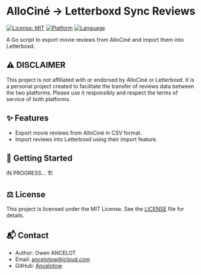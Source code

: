 # AlloCiné → Letterboxd Sync Reviews

[![License: MIT](https://img.shields.io/badge/License-MIT-green.svg)](LICENSE)
[![Platform](https://img.shields.io/badge/Platform-Console-lightgrey.svg)](#)
[![Language](https://img.shields.io/badge/Go-1.25-blue.svg?logo=go)](#)

A Go script to export movie reviews from AlloCiné and import them into Letterboxd.

## ⚠️ ️**DISCLAIMER**
This project is not affiliated with or endorsed by AlloCiné or Letterboxd. 
It is a personal project created to facilitate the transfer of reviews data between the two platforms.
Please use it responsibly and respect the terms of service of both platforms.

## ✨ Features
- Export movie reviews from AlloCiné in CSV format.
- Import reviews into Letterboxd using their import feature.

## 🚀 Getting Started

IN PROGRESS... 🏗️

## ⚖️ License
This project is licensed under the MIT License.
See the [LICENSE](https://github.com/Ancelotow/allocine-to-letterboxd/blob/main/LICENSE) file for details.

## 📬 Contact
- Author: Owen ANCELOT
- Email: ancelotow@icloud.com
- GitHub: [Ancelotow](https://github.com/Ancelotow)